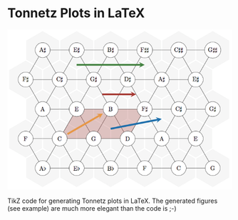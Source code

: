 # Tonnetz Plots in LaTeX

![example](example.png)

TikZ code for generating Tonnetz plots in LaTeX. The generated figures (see example) are much more elegant than the code is ;-)
